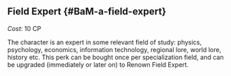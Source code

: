 ## Field Expert {#BaM-a-field-expert}

*Cost*: 10 CP

The character is an expert in some relevant field of study: physics, psychology,
economics, information technology, regional lore, world lore, history etc.
This perk can be bought once per specialization field, and can be upgraded
(immediately or later on) to Renown Field Expert.

